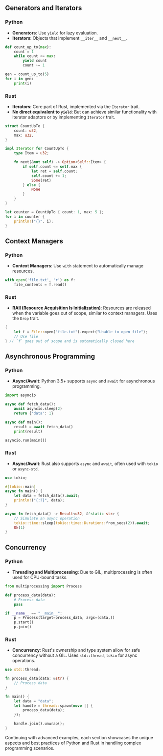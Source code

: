 ## Generators and Iterators

### Python
- **Generators**: Use `yield` for lazy evaluation.
- **Iterators**: Objects that implement `__iter__` and `__next__`.

```python
def count_up_to(max):
    count = 1
    while count <= max:
        yield count
        count += 1

gen = count_up_to(5)
for i in gen:
    print(i)
```

### Rust
- **Iterators**: Core part of Rust, implemented via the `Iterator` trait.
- **No direct equivalent to `yield`**: But can achieve similar functionality with iterator adaptors or by implementing `Iterator` trait.

```rust
struct CountUpTo {
    count: u32,
    max: u32,
}

impl Iterator for CountUpTo {
    type Item = u32;

    fn next(&mut self) -> Option<Self::Item> {
        if self.count <= self.max {
            let ret = self.count;
            self.count += 1;
            Some(ret)
        } else {
            None
        }
    }
}

let counter = CountUpTo { count: 1, max: 5 };
for i in counter {
    println!("{}", i);
}
```

## Context Managers

### Python
- **Context Managers**: Use `with` statement to automatically manage resources.

```python
with open('file.txt', 'r') as f:
    file_contents = f.read()
```

### Rust
- **RAII (Resource Acquisition Is Initialization)**: Resources are released when the variable goes out of scope, similar to context managers. Uses the `Drop` trait.

```rust
{
    let f = File::open("file.txt").expect("Unable to open file");
    // Use file
} // `f` goes out of scope and is automatically closed here
```

## Asynchronous Programming

### Python
- **Async/Await**: Python 3.5+ supports `async` and `await` for asynchronous programming.

```python
import asyncio

async def fetch_data():
    await asyncio.sleep(2)
    return {'data': 1}

async def main():
    result = await fetch_data()
    print(result)

asyncio.run(main())
```

### Rust
- **Async/Await**: Rust also supports `async` and `await`, often used with `tokio` or `async-std`.

```rust
use tokio;

#[tokio::main]
async fn main() {
    let data = fetch_data().await;
    println!("{:?}", data);
}

async fn fetch_data() -> Result<u32, &'static str> {
    // Simulate an async operation
    tokio::time::sleep(tokio::time::Duration::from_secs(2)).await;
    Ok(1)
}
```

## Concurrency

### Python
- **Threading and Multiprocessing**: Due to GIL, multiprocessing is often used for CPU-bound tasks.

```python
from multiprocessing import Process

def process_data(data):
    # Process data
    pass

if __name__ == "__main__":
    p = Process(target=process_data, args=(data,))
    p.start()
    p.join()
```

### Rust
- **Concurrency**: Rust's ownership and type system allow for safe concurrency without a GIL. Uses `std::thread`, `tokio` for async operations.

```rust
use std::thread;

fn process_data(data: &str) {
    // Process data
}

fn main() {
    let data = "data";
    let handle = thread::spawn(move || {
        process_data(data);
    });

    handle.join().unwrap();
}
```

Continuing with advanced examples, each section showcases the unique aspects and best practices of Python and Rust in handling complex programming scenarios.
